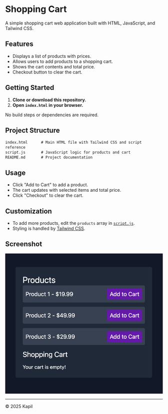 # Shopping Cart

A simple shopping cart web application built with HTML, JavaScript, and Tailwind CSS.

## Features

- Displays a list of products with prices.
- Allows users to add products to a shopping cart.
- Shows the cart contents and total price.
- Checkout button to clear the cart.

## Getting Started

1. **Clone or download this repository.**
2. **Open `index.html` in your browser.**

No build steps or dependencies are required.

## Project Structure

```
index.html      # Main HTML file with Tailwind CSS and script reference
script.js       # JavaScript logic for products and cart
README.md       # Project documentation
```

## Usage

- Click "Add to Cart" to add a product.
- The cart updates with selected items and total price.
- Click "Checkout" to clear the cart.

## Customization

- To add more products, edit the `products` array in [`script.js`](script.js).
- Styling is handled by [Tailwind CSS](https://tailwindcss.com/).

## Screenshot

![screenshot](screenshot.png)

---

© 2025 Kapil
